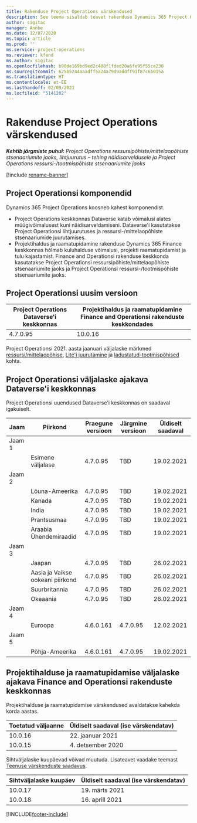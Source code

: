 ```yaml
---
title: Rakenduse Project Operations värskendused
description: See teema sisaldab teavet rakenduse Dynamics 365 Project Operations väljastatud versioonide kohta.
author: sigitac
manager: Annbe
ms.date: 12/07/2020
ms.topic: article
ms.prod: ''
ms.service: project-operations
ms.reviewer: kfend
ms.author: sigitac
ms.openlocfilehash: b90de169bd9ed2c408f1fded20a6fe95f55ce230
ms.sourcegitcommit: 625b5244aaadff5a24a79d9addff91f87c6b015a
ms.translationtype: HT
ms.contentlocale: et-EE
ms.lasthandoff: 02/09/2021
ms.locfileid: "5141202"
---
```

# <a name="project-operations-updates"></a>Rakenduse Project Operations värskendused

_**Kehtib järgmiste puhul:** Project Operations ressursipõhiste/mittelaopõhiste stsenaariumite jaoks, lihtjuurutus – tehing näidisarveldusele ja Project Operations ressursi-/tootmispõhiste stsenaariumite jaoks_

[!include [rename-banner](~/includes/cc-data-platform-banner.md)]

## <a name="project-operations-components"></a>Project Operationsi komponendid

Dynamics 365 Project Operations koosneb kahest komponendist.

- Project Operations keskkonnas Dataverse katab võimalusi alates müügivõimalusest kuni näidisarveldamiseni. Dataverse'i kasutatakse Project Operationsi lihtjuurutuses ja ressursi-/mittelaopõhiste stsenaariumide juurutamises.
- Projektihaldus ja raamatupidamine rakenduse Dynamics 365 Finance keskkonnas hõlmab kuluhalduse võimalusi, projekti raamatupidamist ja tulu kajastamist. Finance and Operationsi rakenduse keskkonda kasutatakse Project Operationsi ressursipõhiste/mittelaopõhiste stsenaariumite jaoks ja Project Operationsi ressursi-/tootmispõhiste stsenaariumite jaoks.

## <a name="project-operations-latest-version"></a>Project Operationsi uusim versioon

| Project Operations Dataverse'i keskkonnas | Projektihaldus ja raamatupidamine Finance and Operationsi rakenduste keskkondades |
| --- | --- |
| 4.7.0.95 | 10.0.16 |

Project Operationsi 2021. aasta jaanuari väljalaske märkmed [ressursi/mittelaopõhise](whats-new-feb-2021-resource-based.md), [Lite'i juurutamine](../pro/whats-new/whats-new-feb-2021-lite.md) ja [ladustatud-tootmispõhised](../prod-pma/whats-new/whats-new-jan-2021-stocked.md) kohta.

## <a name="release-schedule-for-project-operations-on-dataverse-environment"></a>Project Operationsi väljalaske ajakava Dataverse'i keskkonnas

Project Operationsi uuendused Dataverse'i keskkonnas on saadaval igakuiselt. 

| Jaam   | Piirkond        | Praegune versioon | Järgmine versioon | Üldiselt saadaval |
|-----------|---------------|-----------------|--------------|---------------------|
| Jaam 1 |   &nbsp;      |    &nbsp;       | &nbsp;       |      &nbsp;         |
|   &nbsp;  | Esimene väljalase |  4.7.0.95       | TBD     | 19.02.2021           |
| Jaam 2 |   &nbsp;      |    &nbsp;       | &nbsp;       |      &nbsp;         |
|   &nbsp;  | Lõuna-Ameerika |  4.7.0.95       | TBD     | 19.02.2021           |
|    &nbsp; | Kanada        |  4.7.0.95       | TBD     | 19.02.2021           |
|   &nbsp;  | India         |  4.7.0.95       | TBD     | 19.02.2021           |
|   &nbsp;  | Prantsusmaa         |  4.7.0.95       | TBD     | 19.02.2021           |
|   &nbsp;  | Araabia Ühendemiraadid         |  4.7.0.95       | TBD     | 19.02.2021           |
| Jaam 3  |      &nbsp;   |     &nbsp;      |     &nbsp;   |      &nbsp;         |
|   &nbsp;  | Jaapan         |  4.7.0.95       | TBD     | 26.02.2021           |
|   &nbsp;  | Aasia ja Vaikse ookeani piirkond  |  4.7.0.95       | TBD     | 26.02.2021           |
|   &nbsp;  | Suurbritannia |  4.7.0.95       | TBD     | 26.02.2021           |
|   &nbsp;  | Okeaania       |  4.7.0.95       | TBD     | 26.02.2021           |
| Jaam 4 |     &nbsp;    |     &nbsp;      |     &nbsp;   |      &nbsp;         |
|   &nbsp;  | Euroopa        |  4.6.0.161       | 4.7.0.95     | 12.02.2021           |
| Jaam 5 |     &nbsp;    |     &nbsp;      |     &nbsp;   |      &nbsp;         |
|   &nbsp;  | Põhja-Ameerika |  4.6.0.161       | 4.7.0.95     | 19.02.2021           |

## <a name="release-schedule-for-project-management-and-accounting-in-the-finance-and-operations-apps-environment"></a>Projektihalduse ja raamatupidamise väljalaske ajakava Finance and Operationsi rakenduste keskkonnas

Projektihalduse ja raamatupidamise värskendused avaldatakse kahekda korda aastas.

| Toetatud väljaanne | Üldiselt saadaval (ise värskendatav) |
| --- | --- |
| 10.0.16 | 22. jaanuar 2021 |
| 10.0.15 | 4. detsember 2020 |


Sihtväljalaske kuupäevad võivad muutuda. Lisateavet vaadake teemast [Teenuse värskenduste saadavus](https://docs.microsoft.com/dynamics365/fin-ops-core/fin-ops/get-started/public-preview-releases?toc=/dynamics365/finance/toc.json).

| Sihtväljalaske kuupäev | Üldiselt saadaval (ise värskendatav) |
| --- | --- |
| 10.0.17 | 19. märts 2021 |
| 10.0.18 | 16. aprill 2021 |


[!INCLUDE[footer-include](../includes/footer-banner.md)]